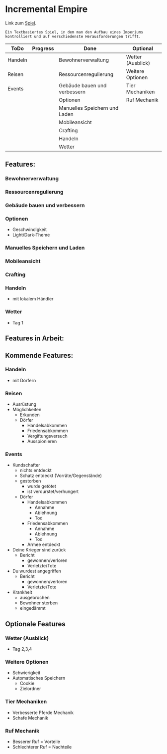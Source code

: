 # Incremental Empire
Link zum [Spiel](https://nickweyermann.github.io/Incremental-Empire).

`Ein Textbasiertes Spiel, in dem man den Aufbau eines Imperiums kontrolliert und auf verschiedenste Herausforderungen trifft.`


| ToDo | Progress | Done | Optional |
| --- | --- | --- | --- |
|Handeln|| Bewohnerverwaltung |Wetter (Ausblick)|
|Reisen||Ressourcenregulierung|Weitere Optionen|
|Events||Gebäude bauen und verbessern|Tier Mechaniken|
|||Optionen|Ruf Mechanik|
|||Manuelles Speichern und Laden||
|||Mobileansicht||
|||Crafting||
|||Handeln||
|||Wetter||


## Features:
### Bewohnerverwaltung
### Ressourcenregulierung
### Gebäude bauen und verbessern
### Optionen
- Geschwindigkeit
- Light/Dark-Theme
### Manuelles Speichern und Laden
### Mobileansicht
### Crafting
### Handeln
- mit lokalem Händler
### Wetter
- Tag 1

## Features in Arbeit:

## Kommende Features:
### Handeln
- mit Dörfern
### Reisen
- Ausrüstung
- Möglichkeiten
  - Erkunden
  - Dörfer
    - Handelsabkommen
    - Friedensabkommen
    - Vergiftungsversuch
    - Ausspionieren
### Events
- Kundschafter
  - nichts entdeckt
  - Schatz entdeckt (Vorräte/Gegenstände)
  - gestorben
    - wurde getötet
    - ist verdurstet/verhungert
  - Dörfer
    - Handelsabkommen
      - Annahme
      - Ablehnung
      - Tod
    - Friedensabkommen
      - Annahme
      - Ablehnung
      - Tod
    - Armee entdeckt
- Deine Krieger sind zurück
  - Bericht
    - gewonnen/verloren
    - Verletzte/Tote
- Du wurdest angegriffen
  - Bericht
    - gewonnen/verloren
    - Verletzte/Tote
- Krankheit
  - ausgebrochen
  - Bewohner sterben
  - eingedämmt

## Optionale Features
### Wetter (Ausblick)
- Tag 2,3,4
### Weitere Optionen
- Schwierigkeit
- Automatisches Speichern
  - Cookie
  - Zielordner
### Tier Mechaniken
- Verbesserte Pferde Mechanik
- Schafe Mechanik
### Ruf Mechanik
- Besserer Ruf = Vorteile
- Schlechterer Ruf = Nachteile
